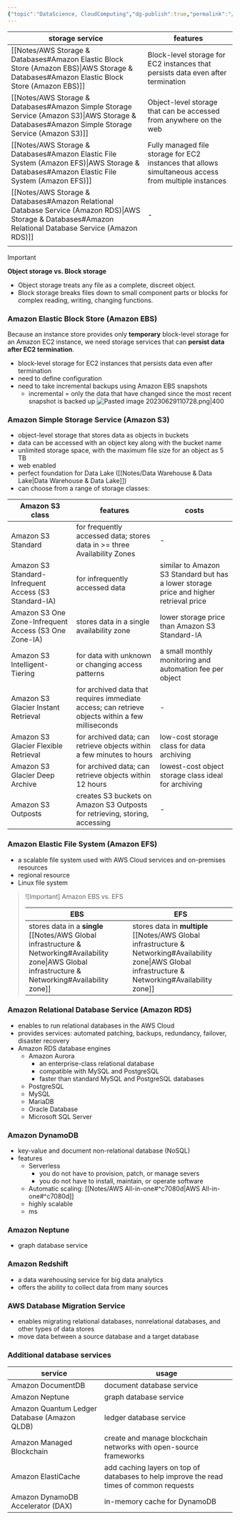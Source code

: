 ```yaml
---
{"topic":"DataScience, CloudComputing","dg-publish":true,"permalink":"/Notes/AWS Storage & Databases/","dgPassFrontmatter":true,"noteIcon":""}
---
```



| storage service                                                             | features                                                                                             |
| --------------------------------------------------------------------------- | ---------------------------------------------------------------------------------------------------- |
| [[Notes/AWS Storage & Databases#Amazon Elastic Block Store (Amazon EBS)\|AWS Storage & Databases#Amazon Elastic Block Store (Amazon EBS)]]         | Block-level storage for EC2 instances that persists data even after termination                      |
| [[Notes/AWS Storage & Databases#Amazon Simple Storage Service (Amazon S3)\|AWS Storage & Databases#Amazon Simple Storage Service (Amazon S3)]]       | Object-level storage that can be accessed from anywhere on the web                                   |
| [[Notes/AWS Storage & Databases#Amazon Elastic File System (Amazon EFS)\|AWS Storage & Databases#Amazon Elastic File System (Amazon EFS)]]         | Fully managed file storage for EC2 instances that allows simultaneous access from multiple instances |
| [[Notes/AWS Storage & Databases#Amazon Relational Database Service (Amazon RDS)\|AWS Storage & Databases#Amazon Relational Database Service (Amazon RDS)]] | -                                                                                                    |
|                                                                             |                                                                                                      |
>[!important]
>**Object storage vs. Block storage**
>- Object storage treats any file as a complete, discreet object. 
>- Block storage breaks files down to small component parts or blocks for complex reading, writing, changing functions.

### Amazon Elastic Block Store (Amazon EBS) 
Because an instance store provides only **temporary** block-level storage for an Amazon EC2 instance, we need storage services that can **persist data after EC2 termination**.
- block-level storage for EC2 instances that persists data even after termination
- need to define configuration
- need to take incremental backups using Amazon EBS snapshots 
	- incremental = only the data that have changed since the most recent snapshot is backed up ![Pasted image 20230629110728.png|400](/img/user/_assets/images/Pasted%20image%2020230629110728.png)
### Amazon Simple Storage Service (Amazon S3)
- object-level storage that stores data as objects in buckets
- data can be accessed with an object key along with the bucket name
- unlimited storage space, with the maximum file size for an object as 5 TB
- web enabled
- perfect foundation for Data Lake ([[Notes/Data Warehouse & Data Lake\|Data Warehouse & Data Lake]])
- can choose from a range of storage classes:

 | Amazon S3 class                                       | features                                                                                         | costs                                                                                  |
 | ----------------------------------------------------- | ------------------------------------------------------------------------------------------------ | -------------------------------------------------------------------------------------- |
 | Amazon S3 Standard                                    | for frequently accessed data; stores data in >= three Availability Zones                         | -                                                                                      |
 | Amazon S3 Standard-Infrequent Access (S3 Standard-IA) | for infrequently accessed data                                                                   | similar to Amazon S3 Standard but has a lower storage price and higher retrieval price |
 | Amazon S3 One Zone-Infrequent Access (S3 One Zone-IA) | stores data in a single availability zone                                                        | lower storage price than Amazon S3 Standard-IA                                         |
 | Amazon S3 Intelligent-Tiering                         | for data with unknown or changing access patterns                                                | a small monthly monitoring and automation fee per object                               |
 | Amazon S3 Glacier Instant Retrieval                   | for archived data that requires immediate access; can retrieve objects within a few milliseconds | -                                                                                      |
 | Amazon S3 Glacier Flexible Retrieval                  | for archived data; can retrieve objects within a few minutes to hours                            | low-cost storage class for data archiving                                              |
 | Amazon S3 Glacier Deep Archive                        | for archived data; can retrieve objects within 12 hours                                          | lowest-cost object storage class ideal for archiving                                   |
 | Amazon S3 Outposts                                    | creates S3 buckets on Amazon S3 Outposts for retrieving, storing, accessing                      | - |                                                                          |                                                                                        |

### Amazon Elastic File System (Amazon EFS)
- a scalable file system used with AWS Cloud services and on-premises resources
- regional resource
- Linux file system

>![Important] Amazon EBS vs. EFS
>
>| EBS | EFS |
>| -- | -- |
>| stores data in a **single** [[Notes/AWS Global infrastructure & Networking#Availability zone\|AWS Global infrastructure & Networking#Availability zone]] | stores data in **multiple** [[Notes/AWS Global infrastructure & Networking#Availability zone\|AWS Global infrastructure & Networking#Availability zone]] |

### Amazon Relational Database Service (Amazon RDS)
- enables to run relational databases in the AWS Cloud
- provides services: automated patching, backups, redundancy, failover, disaster recovery
- Amazon RDS database engines
	- Amazon Aurora
		- an enterprise-class relational database
		- compatible with MySQL and PostgreSQL
		- faster than standard MySQL and PostgreSQL databases
	- PostgreSQL
	- MySQL
	- MariaDB
	- Oracle Database
	- Microsoft SQL Server
### Amazon DynamoDB
- key-value and document non-relational database (NoSQL)
- features
	- Serverless
		- you do not have to provision, patch, or manage severs
		- you do not have to install, maintain, or operate software
	- Automatic scaling: [[Notes/AWS All-in-one#^c7080d\|AWS All-in-one#^c7080d]]
	- highly scalable
	- ms 
### Amazon Neptune 
- graph database service
### Amazon Redshift
- a data warehousing service for big data analytics
- offers the ability to collect data from many sources
### AWS Database Migration Service
- enables migrating relational databases, nonrelational databases, and other types of data stores
- move data between a source database and a target database
### Additional database services
| service                                      | usage                                                                                    |
| -------------------------------------------- | ---------------------------------------------------------------------------------------- |
| Amazon DocumentDB                            | document database service                                                                |
| Amazon Neptune                               | graph database service                                                                   |
| Amazon Quantum Ledger Database (Amazon QLDB) | ledger database service                                                                  |
| Amazon Managed Blockchain                    | create and manage blockchain networks with open-source frameworks                        |
| Amazon ElastiCache                           | add caching layers on top of databases to help improve the read times of common requests |
|Amazon DynamoDB Accelerator (DAX) |      in-memory cache for DynamoDB  |